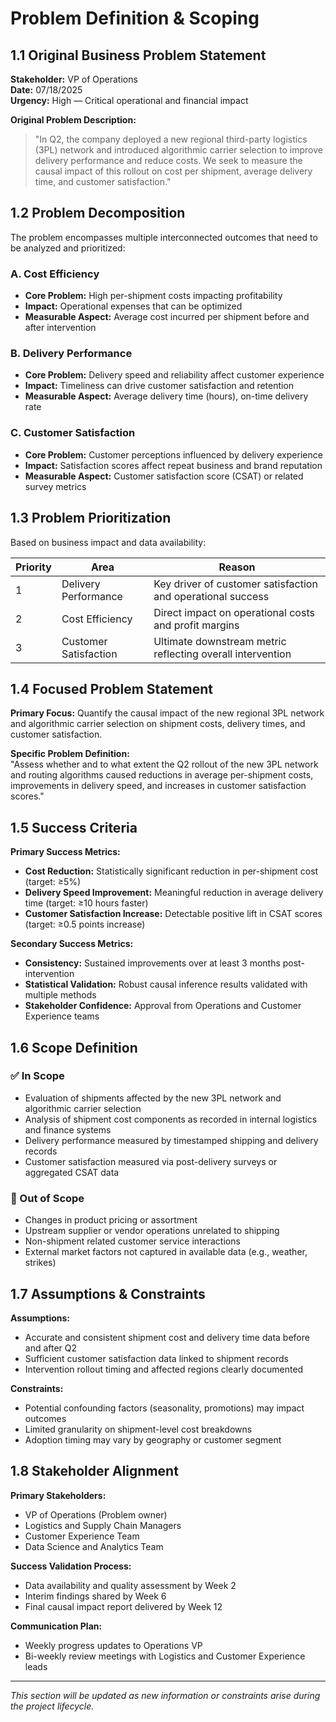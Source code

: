 # Problem Definition & Scoping

## 1.1 Original Business Problem Statement

**Stakeholder:** VP of Operations  
**Date:** 07/18/2025  
**Urgency:** High — Critical operational and financial impact

**Original Problem Description:**  
> "In Q2, the company deployed a new regional third-party logistics (3PL) network and introduced algorithmic carrier selection to improve delivery performance and reduce costs. We seek to measure the causal impact of this rollout on cost per shipment, average delivery time, and customer satisfaction."

## 1.2 Problem Decomposition

The problem encompasses multiple interconnected outcomes that need to be analyzed and prioritized:

### A. Cost Efficiency  
- **Core Problem:** High per-shipment costs impacting profitability  
- **Impact:** Operational expenses that can be optimized  
- **Measurable Aspect:** Average cost incurred per shipment before and after intervention

### B. Delivery Performance  
- **Core Problem:** Delivery speed and reliability affect customer experience  
- **Impact:** Timeliness can drive customer satisfaction and retention  
- **Measurable Aspect:** Average delivery time (hours), on-time delivery rate

### C. Customer Satisfaction  
- **Core Problem:** Customer perceptions influenced by delivery experience  
- **Impact:** Satisfaction scores affect repeat business and brand reputation  
- **Measurable Aspect:** Customer satisfaction score (CSAT) or related survey metrics

## 1.3 Problem Prioritization

Based on business impact and data availability:

| Priority | Area                 | Reason                                                       |
|----------|----------------------|--------------------------------------------------------------|
| 1        | Delivery Performance | Key driver of customer satisfaction and operational success  |
| 2        | Cost Efficiency      | Direct impact on operational costs and profit margins        |
| 3        | Customer Satisfaction| Ultimate downstream metric reflecting overall intervention   |

## 1.4 Focused Problem Statement

**Primary Focus:** Quantify the causal impact of the new regional 3PL network and algorithmic carrier selection on shipment costs, delivery times, and customer satisfaction.

**Specific Problem Definition:**  
"Assess whether and to what extent the Q2 rollout of the new 3PL network and routing algorithms caused reductions in average per-shipment costs, improvements in delivery speed, and increases in customer satisfaction scores."

## 1.5 Success Criteria

**Primary Success Metrics:**  
- **Cost Reduction:** Statistically significant reduction in per-shipment cost (target: ≥5%)  
- **Delivery Speed Improvement:** Meaningful reduction in average delivery time (target: ≥10 hours faster)  
- **Customer Satisfaction Increase:** Detectable positive lift in CSAT scores (target: ≥0.5 points increase)

**Secondary Success Metrics:**  
- **Consistency:** Sustained improvements over at least 3 months post-intervention  
- **Statistical Validation:** Robust causal inference results validated with multiple methods  
- **Stakeholder Confidence:** Approval from Operations and Customer Experience teams

## 1.6 Scope Definition

### ✅ In Scope  
- Evaluation of shipments affected by the new 3PL network and algorithmic carrier selection  
- Analysis of shipment cost components as recorded in internal logistics and finance systems  
- Delivery performance measured by timestamped shipping and delivery records  
- Customer satisfaction measured via post-delivery surveys or aggregated CSAT data  

### 🚫 Out of Scope  
- Changes in product pricing or assortment  
- Upstream supplier or vendor operations unrelated to shipping  
- Non-shipment related customer service interactions  
- External market factors not captured in available data (e.g., weather, strikes)

## 1.7 Assumptions & Constraints

**Assumptions:**  
- Accurate and consistent shipment cost and delivery time data before and after Q2  
- Sufficient customer satisfaction data linked to shipment records  
- Intervention rollout timing and affected regions clearly documented  

**Constraints:**  
- Potential confounding factors (seasonality, promotions) may impact outcomes  
- Limited granularity on shipment-level cost breakdowns  
- Adoption timing may vary by geography or customer segment  

## 1.8 Stakeholder Alignment

**Primary Stakeholders:**  
- VP of Operations (Problem owner)  
- Logistics and Supply Chain Managers  
- Customer Experience Team  
- Data Science and Analytics Team  

**Success Validation Process:**  
- Data availability and quality assessment by Week 2  
- Interim findings shared by Week 6  
- Final causal impact report delivered by Week 12  

**Communication Plan:**  
- Weekly progress updates to Operations VP  
- Bi-weekly review meetings with Logistics and Customer Experience leads  

---

*This section will be updated as new information or constraints arise during the project lifecycle.*
